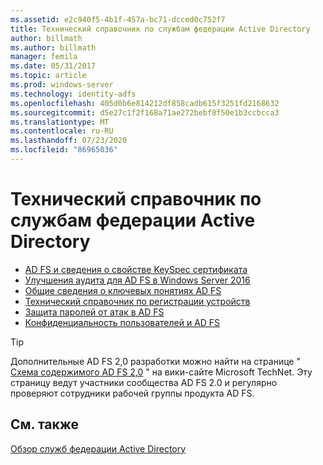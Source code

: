 ```yaml
---
ms.assetid: e2c940f5-4b1f-457a-bc71-dcced0c752f7
title: Технический справочник по службам федерации Active Directory
author: billmath
ms.author: billmath
manager: femila
ms.date: 05/31/2017
ms.topic: article
ms.prod: windows-server
ms.technology: identity-adfs
ms.openlocfilehash: 405d0b6e814212df858cadb615f3251fd2168632
ms.sourcegitcommit: d5e27c1f2f168a71ae272bebf8f50e1b3ccbcca3
ms.translationtype: MT
ms.contentlocale: ru-RU
ms.lasthandoff: 07/23/2020
ms.locfileid: "86965036"
---
```

# <a name="ad-fs-technical-reference"></a>Технический справочник по службам федерации Active Directory


- [AD FS и сведения о свойстве KeySpec сертификата](../ad-fs/technical-reference/AD-FS-and-KeySpec-Property.md)
- [Улучшения аудита для AD FS в Windows Server 2016](../ad-fs/technical-reference/auditing-enhancements-to-ad-fs-in-windows-server.md)
-   [Общие сведения о ключевых понятиях AD FS](../ad-fs/technical-reference/Understanding-Key-AD-FS-Concepts.md)
-   [Технический справочник по регистрации устройств](../ad-fs/technical-reference/Device-Registration-Technical-Reference.md)
-   [Защита паролей от атак в AD FS](../ad-fs/technical-reference/ad-fs-password-protection.md)
-   [Конфиденциальность пользователей и AD FS](../ad-fs/technical-reference/GDPR-and-AD-FS-Compliance.md)

> [!TIP]
> Дополнительные AD FS 2,0 разработки можно найти на странице " [Схема содержимого AD FS 2,0](https://social.technet.microsoft.com/wiki/contents/articles/2735.ad-fs-2-0-content-map.aspx) " на вики-сайте Microsoft TechNet. Эту страницу ведут участники сообщества AD FS 2.0 и регулярно проверяют сотрудники рабочей группы продукта AD FS.

## <a name="see-also"></a>См. также
[Обзор служб федерации Active Directory](./ad-fs-overview.md)
